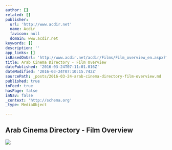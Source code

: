 ```yaml
---
author: []
related: []
publisher:
  url: 'http://www.acdir.net'
  name: Acdir
  favicon: null
  domain: www.acdir.net
keywords: []
description: ''
app_links: []
isBasedOnUrl: 'http://www.acdir.net/acdir/Films/Film_overview_en.aspx?f_id=3217'
title: Arab Cinema Directory - Film Overview
datePublished: '2016-03-24T07:11:01.016Z'
dateModified: '2016-03-24T07:10:15.742Z'
sourcePath: _posts/2016-03-24-arab-cinema-directory-film-overview.md
published: true
inFeed: true
hasPage: false
inNav: false
_context: 'http://schema.org'
_type: MediaObject

---
```

<article style=""><h1>Arab Cinema Directory - Film Overview</h1><img src="http://www.acdir.net/acdir/tools/effects/isan.jpg" /></article>